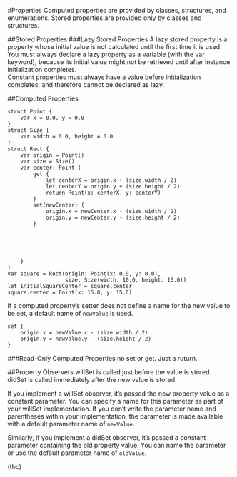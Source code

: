 #Properties
Computed properties are provided by classes, structures, and enumerations. Stored properties are provided only by classes and structures.


##Stored Properties
###Lazy Stored Properties
A lazy stored property is a property whose initial value is not calculated until the first time it is used.  
You must always declare a lazy property as a variable (with the var keyword), because its initial value might not be retrieved until after instance initialization completes.  
Constant properties must always have a value before initialization completes, and therefore cannot be declared as lazy.


##Computed Properties
```
struct Point {
    var x = 0.0, y = 0.0
}
struct Size {
    var width = 0.0, height = 0.0
}
struct Rect {
    var origin = Point()
    var size = Size()
    var center: Point {
        get {
            let centerX = origin.x + (size.width / 2)
            let centerY = origin.y + (size.height / 2)
            return Point(x: centerX, y: centerY)
        }
        set(newCenter) {
            origin.x = newCenter.x - (size.width / 2)
            origin.y = newCenter.y - (size.height / 2)
        }
      
        
        
        
        
    }
}
var square = Rect(origin: Point(x: 0.0, y: 0.0),
                  size: Size(width: 10.0, height: 10.0))
let initialSquareCenter = square.center
square.center = Point(x: 15.0, y: 15.0)
```

If a computed property’s setter does not define a name for the new value to be set, a default name of ```newValue``` is used.
```
set {
    origin.x = newValue.x - (size.width / 2)
    origin.y = newValue.y - (size.height / 2)
}
```
###Read-Only Computed Properties
no set or get. Just a ruturn.

##Property Observers
willSet is called just before the value is stored.  
didSet is called immediately after the new value is stored.  

If you implement a willSet observer, it’s passed the new property value as a constant parameter. You can specify a name for this parameter as part of your willSet implementation. 
If you don’t write the parameter name and parentheses within your implementation, the parameter is made available with a default parameter name of ```newValue```.

Similarly, if you implement a didSet observer, it’s passed a constant parameter containing the old property value. 
You can name the parameter or use the default parameter name of ```oldValue```.

(tbc)



